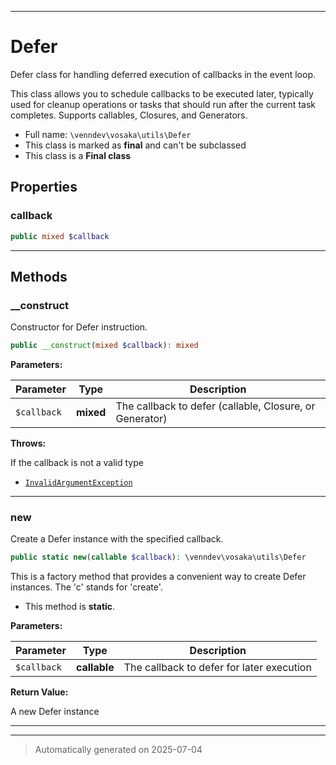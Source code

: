 ***

# Defer

Defer class for handling deferred execution of callbacks in the event loop.

This class allows you to schedule callbacks to be executed later, typically
used for cleanup operations or tasks that should run after the current
task completes. Supports callables, Closures, and Generators.

* Full name: `\venndev\vosaka\utils\Defer`
* This class is marked as **final** and can't be subclassed
* This class is a **Final class**



## Properties


### callback



```php
public mixed $callback
```






***

## Methods


### __construct

Constructor for Defer instruction.

```php
public __construct(mixed $callback): mixed
```








**Parameters:**

| Parameter | Type | Description |
|-----------|------|-------------|
| `$callback` | **mixed** | The callback to defer (callable, Closure, or Generator) |




**Throws:**
<p>If the callback is not a valid type</p>

- [`InvalidArgumentException`](../../../InvalidArgumentException.md)



***

### new

Create a Defer instance with the specified callback.

```php
public static new(callable $callback): \venndev\vosaka\utils\Defer
```

This is a factory method that provides a convenient way to create
Defer instances. The 'c' stands for 'create'.

* This method is **static**.




**Parameters:**

| Parameter | Type | Description |
|-----------|------|-------------|
| `$callback` | **callable** | The callback to defer for later execution |


**Return Value:**

A new Defer instance




***


***
> Automatically generated on 2025-07-04
